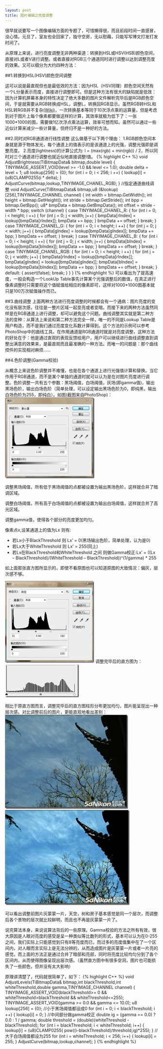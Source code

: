 ```yaml
---
layout: post
title: 图片编辑之亮度调整
---
```



很早就说要写一个图像编辑方面的专题了，可惜懒得很，而且前段时间一直感冒，没心情。元旦了，室友也全回家了，独守空房，无以慰藉，只能写写博文打发打发时间了。

从原理上来说，进行亮度调整无非两种渠道：转换到HSL或HSV(HSB)颜色空间，直接对L或者V进行调整。或者直接对RGB三个通道同时进行调整以达到调整亮度的效果。又可以细分为大约四种方法：


##1.转换到HSL(HSV)颜色空间调整

这可以说是最直观但也是最低效的方法：因为HSL（HSV同理）颜色空间天然有一个L分量表示亮度，直接进行调整即可。但是这种方法有很大的缺陷就是低效：因为计算机屏幕本身的特性决定了绝大多数的图片文件解析完毕后是RGB颜色空间，于是就需要从RGB转换成HSL，调整L，转换回RGB显示。虽然RGB转HSL和HSL转RGB并不复杂[(Wiki)][6]，一次转换基本等同于10次浮点乘的运算量，但是考虑到对于图片上每个像素都要做这样的计算，其效率就极为低下了：一张1000*1000的图，需要做1亿次浮点乘法运算，效率可想而知。虽然可以通过一些近似计算来减少一些计算量，但终归不是一种好的方法。


##2.同时对RGB通道进行线性调整
这么做基于以下两个理由：
1.RGB颜色空间本身就是源于物体发光，每个通道上的值表示的是该通道上的光强，调整光强即是调整亮度。
2.亮度(lightness)的计算公式为: l = (max(rgb) + min(rgb)) / 2，所以同时对三个通道进行调整也就近似地直接调整l值。
{% highlight C++ %}
void    AdjustBrightness(TiBitmapData& bitmap,double level)
{
	TINYIMAGE_ASSERT_VOID(level >= -1.0 && level <= 1.0);
	double delta = level + 1;
	u8 lookup[256] = {0};
	for (int i = 0; i < 256; i ++)
	{
		lookup[i] = (u8)CLAMP0255(i * delta);
	}
	AdjustCurve(bitmap,lookup,TINYIMAGE_CHANEL_RGB);
} 
//指定通道曲线调整
void    AdjustCurve(TiBitmapData& bitmap,u8 (&lookup)[256],TINYIMAGE_CHANNEL channel)
{
	int width    = bitmap.GetWidth();
	int height    = bitmap.GetHeight();
	int stride    = bitmap.GetStride();
	int bpp        = bitmap.GetBpp();
	u8* bmpData    = bitmap.GetBmpData();
	int offset    = stride - width * bpp;
	switch (channel)
	{
	case TINYIMAGE_CHANEL_R:
		{
			for (int i = 0; i < height; i ++)
			{
				for (int j = 0; j < width; j++)
				{
					bmpData[rIndex] = lookup[bmpData[rIndex]];
					bmpData += bpp;
				}
				bmpData += offset;
			}
			break;
		}
	case TINYIMAGE_CHANEL_G:
		{
			for (int i = 0; i < height; i ++)
			{
				for (int j = 0; j < width; j++)
				{
					bmpData[gIndex] = lookup[bmpData[gIndex]];
					bmpData += bpp;
				}
				bmpData += offset;
			}
			break;
		}
	case TINYIMAGE_CHANEL_B:
		{
			for (int i = 0; i < height; i ++)
			{
				for (int j = 0; j < width; j++)
				{
					bmpData[bIndex] = lookup[bmpData[bIndex]];
					bmpData += bpp;
				}
				bmpData += offset;
			}
			break;
		}
	case TINYIMAGE_CHANEL_RGB:
		{
			for (int i = 0; i < height; i ++)
			{
				for (int j = 0; j < width; j++)
				{
					bmpData[rIndex] = lookup[bmpData[rIndex]];
					bmpData[gIndex] = lookup[bmpData[gIndex]];
					bmpData[bIndex] = lookup[bmpData[bIndex]];
					bmpData += bpp;
				}
				bmpData += offset;
			}
			break;
		}
	default:
		{
			assert(false);
			break;
		}
	}
}
{% endhighlight %}
可以看出为了提高速度，一般会构造一个LookUp Table事先计算某个光强调整后的数值，在真正进行像素调整时只需要将这个值赋值给相应的像素即可，这样对1000*1000图基本就只是100万次赋值操作而已。


##3.曲线调整
上面两种方法进行亮度调整的时候都会有一个通病：图片亮度的变化没有层次感，往往是一整片区域一起变亮或者变暗。而接下来的两种方法虽然同样是在RGB通道上进行调整，却可以避免这个问题。曲线调整其实就是第二种方法的变种：从算法上来说和第二种方法完全一样，唯一的不同是Lookup Table是用户构造，而不是我们通过亮度变化系数计算得到。这个方法的示例可以参考PhotoShop中的曲线工具。在作用通道是RGB通道时就是对亮度调整，这种方法的好处在于：他是通过直观的表现反馈给用户，用户可以继续进行曲线调整直到调整出满意的效果来，是最直观而且最准确的一种方法。而唯一的问题是：那个曲线控件的实现相对麻烦……


##4.色阶调整(Gamma校验)

从概念上来说色阶调整并不难懂，也是在各个通道上进行光强值计算和替换。当它作用于RGB通道，而不是某个单独的通道时就可以认为是在对图片亮度进行调整。色阶调整一共有五个参数：黑场阈值，白场阈值，灰场(即gamma值)，输出黑场色阶，输出白场色阶（简单处理，可以设定输出黑场色阶为0，即纯黑，输出白场色阶为255，即纯白）。如图(截图来自PhotoShop)：
![此处输入图片的描述][1]
      

调整黑场阈值，所有低于黑场阈值的点都被设置为输出黑场色阶，这样就合并了暗调区域。

调整白场阈值，所有高于白场阈值的点都被设置为输出白场阈值，这样就合并了高光区域。

调整gamma值，使得各个部分的亮度更加均匀。

像素点x,设某通道上的值为Lx 则有:

* 若Lx小于BlackThreshold 则 Lx’ = 0(黑场输出色阶，简单处理，认为是0)
* 若Lx大于WhiteThreshold 则 Lx’ = 255(同上)
* 若Lx在BlackThreshold和WhiteThreshold 之间 则做Gamma校正:Lx’ = ((Lx – BlackThreshold)/(WhiteThreshold – BlackThreshold))^(1/gamma) * 255
 
如上面那张直方图所显示的，即使不看原图也可以知道原图的大致情况：偏灰，层次感不够。

![此处输入图片的描述][2]
调整完毕后的直方图为：
![此处输入图片的描述][3]

相比于原直方图而言，调整完毕后的直方图柱形分布更加均匀，图片能呈现出一种层次感。对比调整前后的图片，更能直观地看出差别：
![此处输入图片的描述][4]
![此处输入图片的描述][5]




可以看出调整前图片灰蒙蒙一片，天空，树和房子基本感觉是同一个层次，而调整后各个景物的层次就比较鲜明，而且也不再是灰蒙蒙一片了。

说完算法本身，来说说算法背后的一些原理。Gamma校验的方法之所有有效，很大原因是人眼对亮度的感受是呈一种类似等比数列的形式，基本可以认为在0-255之间，我们实际上只能感觉到只有8等亮度而已，而过多的亮度值集中在了一个区间内，对人眼而言实际上是无法分辨的，从而造成图片是灰蒙蒙一片或者一片亮的感觉。而上面的方法正是通过合并了暗部和亮部，同时将亮度比较均匀分到了各个区间内，从而使得图像呈现出层次感。（虽然直方图中有很多空洞，图片也可能损失了一些颜色，但并没有太大影响）

原理讲清楚了，代码就很简单了，如下：
{% highlight C++ %}
void    AdjustLevels(TiBitmapData& bitmap,int blackThreshold,int whiteThreshold,double gamma,TINYIMAGE_CHANNEL channel)
{
	TINYIMAGE_ASSERT_VOID(blackThreshold>= 0 && whiteThreshold>blackThreshold && whiteThreshold<=255);
	TINYIMAGE_ASSERT_VOID(gamma >= 0.0 && gamma <= 10.0);
	u8 lookup[256] = {0};
	//小于黑场阈值都设成0
	for (int i = 0; i < blackThreshold; i ++)
	{
		lookup[i] = 0;
	}
	//中间部分做gamma校正
	double ig = (gamma == 0.0) ? 0.0 : 1 / gamma;
	double threshold = (double)(whiteThreshold - blackThreshold);
	for (int i = blackThreshold; i < whiteThreshold; i++)
	{
		lookup[i] = (u8)CLAMP0255( pow((i-blackThreshold)/threshold,ig)*255);
	}
	//大于白场阈值都设为255
	for (int i = whiteThreshold; i < 256; i++)
	{
		lookup[i] = 255;
	}
	AdjustCurve(bitmap,lookup,channel);
}
{% endhighlight %}




  [1]: /images/ip1.jpg
  [2]: /images/ip2.jpg
  [3]: /images/ip3.jpg
  [4]: /images/ip4.jpg
  [5]: /images/ip5.jpg
  [6]: http://zh.wikipedia.org/zh-cn/HSL
